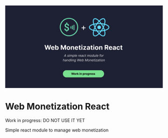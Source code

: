 <!-- All references start -->
[logo]: ./wmr-cover.png
<!-- All references end -->

![Web monetization react][logo]

# Web Monetization React

Work in progress: DO NOT USE IT YET

Simple react module to manage web monetization
